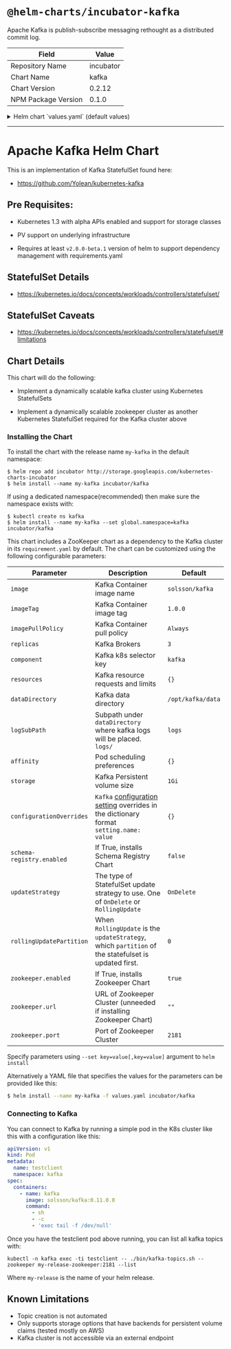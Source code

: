 # `@helm-charts/incubator-kafka`

Apache Kafka is publish-subscribe messaging rethought as a distributed commit log.

| Field               | Value     |
| ------------------- | --------- |
| Repository Name     | incubator |
| Chart Name          | kafka     |
| Chart Version       | 0.2.12    |
| NPM Package Version | 0.1.0     |

<details>

<summary>Helm chart `values.yaml` (default values)</summary>

```yaml
# ------------------------------------------------------------------------------
# Kafka:
# ------------------------------------------------------------------------------

## The StatefulSet installs 3 pods by default
replicas: 3

## The kafka image repository
image: 'confluentinc/cp-kafka'

## The kafka image tag
imageTag: '4.0.0'

## Specify a imagePullPolicy
## ref: http://kubernetes.io/docs/user-guide/images/#pre-pulling-images
imagePullPolicy: 'IfNotPresent'

## Configure resource requests and limits
## ref: http://kubernetes.io/docs/user-guide/compute-resources/
resources:
  {}
  # limits:
  #   cpu: 200m
  #   memory: 1536Mi
  # requests:
  #   cpu: 100m
  #   memory: 1024Mi
  #
## The size of the persistentVolume to allocate to each Kafka Pod in the StatefulSet. For
## production servers this number should likely be much larger.
storage: '1Gi'

## The StatefulSet Update Strategy which Kafka will use when changes are applied.
## ref: https://kubernetes.io/docs/concepts/workloads/controllers/statefulset/#update-strategies
updateStrategy: 'OnDelete'

## If `updateStrategy` is set to "RollingUpdate", you may optionally specify which partition
## should be updated first.
## ref: https://kubernetes.io/docs/concepts/workloads/controllers/statefulset/#partitions
rollingUpdatePartition: 0

## The name of the storage class which the cluster should use.
# storageClass: default

## The location within the Kafka container where the PV will mount its storage and Kafka will store
## its logs
dataDirectory: '/opt/kafka/data'

## The subpath within the Kafka container's PV where logs will be stored
## This is combined with `dataDirectory` above, to create, by default: /opt/kafka/data/logs
logSubPath: 'logs'

## Pod scheduling preferences.
## ref: https://kubernetes.io/docs/concepts/configuration/assign-pod-node/#affinity-and-anti-affinity
##
affinity: {}

## Configuration Overrides. Specify any Kafka settings you would like set on the StatefulSet
## here in map format, as defined in the official docs.
## ref: https://kafka.apache.org/documentation/#brokerconfigs
##
configurationOverrides:
  'offsets.topic.replication.factor': 3

# ------------------------------------------------------------------------------
# Zookeeper:
# ------------------------------------------------------------------------------

zookeeper:
  ## If true, install the Zookeeper chart alongside Kafka
  ## ref: https://github.com/kubernetes/charts/tree/master/incubator/zookeeper
  enabled: true

  ## Configure Zookeeper resource requests and limits
  ## ref: http://kubernetes.io/docs/user-guide/compute-resources/
  resources: {}

  ## The JVM heap size to allocate to Zookeeper
  heap: '1G'

  ## The amount of PV storage allocated to each Zookeeper pod in the statefulset
  storage: '2Gi'

  ## Specify a Zookeeper imagePullPolicy
  ## ref: http://kubernetes.io/docs/user-guide/images/#pre-pulling-images
  imagePullPolicy: 'IfNotPresent'

  ## If the Zookeeper Chart is disabled a URL and port are required to connect
  url: ''
  port: 2181

# ------------------------------------------------------------------------------
# Schema Registry:
# ------------------------------------------------------------------------------

## Install Confluent Schema Registry server alongside Kafka to track Avro Schemas
schema-registry:
  ## If true, install the Schema-Registry chart alongside Kafka
  ## ref: https://github.com/kubernetes/charts/tree/master/incubator/schema-registry
  enabled: false
```

</details>

---

# Apache Kafka Helm Chart

This is an implementation of Kafka StatefulSet found here:

- https://github.com/Yolean/kubernetes-kafka

## Pre Requisites:

- Kubernetes 1.3 with alpha APIs enabled and support for storage classes

- PV support on underlying infrastructure

- Requires at least `v2.0.0-beta.1` version of helm to support
  dependency management with requirements.yaml

## StatefulSet Details

- https://kubernetes.io/docs/concepts/workloads/controllers/statefulset/

## StatefulSet Caveats

- https://kubernetes.io/docs/concepts/workloads/controllers/statefulset/#limitations

## Chart Details

This chart will do the following:

- Implement a dynamically scalable kafka cluster using Kubernetes StatefulSets

- Implement a dynamically scalable zookeeper cluster as another Kubernetes StatefulSet required for the Kafka cluster above

### Installing the Chart

To install the chart with the release name `my-kafka` in the default
namespace:

```
$ helm repo add incubator http://storage.googleapis.com/kubernetes-charts-incubator
$ helm install --name my-kafka incubator/kafka
```

If using a dedicated namespace(recommended) then make sure the namespace
exists with:

```
$ kubectl create ns kafka
$ helm install --name my-kafka --set global.namespace=kafka incubator/kafka
```

This chart includes a ZooKeeper chart as a dependency to the Kafka
cluster in its `requirement.yaml` by default. The chart can be customized using the
following configurable parameters:

| Parameter                 | Description                                                                                                                                     | Default           |
| ------------------------- | ----------------------------------------------------------------------------------------------------------------------------------------------- | ----------------- |
| `image`                   | Kafka Container image name                                                                                                                      | `solsson/kafka`   |
| `imageTag`                | Kafka Container image tag                                                                                                                       | `1.0.0`           |
| `imagePullPolicy`         | Kafka Container pull policy                                                                                                                     | `Always`          |
| `replicas`                | Kafka Brokers                                                                                                                                   | `3`               |
| `component`               | Kafka k8s selector key                                                                                                                          | `kafka`           |
| `resources`               | Kafka resource requests and limits                                                                                                              | `{}`              |
| `dataDirectory`           | Kafka data directory                                                                                                                            | `/opt/kafka/data` |
| `logSubPath`              | Subpath under `dataDirectory` where kafka logs will be placed. `logs/`                                                                          | `logs`            |
| `affinity`                | Pod scheduling preferences                                                                                                                      | `{}`              |
| `storage`                 | Kafka Persistent volume size                                                                                                                    | `1Gi`             |
| `configurationOverrides`  | `Kafka` [configuration setting](https://kafka.apache.org/documentation/#brokerconfigs) overrides in the dictionary format `setting.name: value` | `{}`              |
| `schema-registry.enabled` | If True, installs Schema Registry Chart                                                                                                         | `false`           |
| `updateStrategy`          | The type of StatefulSet update strategy to use. One of `OnDelete` or `RollingUpdate`                                                            | `OnDelete`        |
| `rollingUpdatePartition`  | When `RollingUpdate` is the `updateStrategy`, which `partition` of the statefulset is updated first.                                            | `0`               |
| `zookeeper.enabled`       | If True, installs Zookeeper Chart                                                                                                               | `true`            |
| `zookeeper.url`           | URL of Zookeeper Cluster (unneeded if installing Zookeeper Chart)                                                                               | `""`              |
| `zookeeper.port`          | Port of Zookeeper Cluster                                                                                                                       | `2181`            |

Specify parameters using `--set key=value[,key=value]` argument to `helm install`

Alternatively a YAML file that specifies the values for the parameters can be provided like this:

```bash
$ helm install --name my-kafka -f values.yaml incubator/kafka
```

### Connecting to Kafka

You can connect to Kafka by running a simple pod in the K8s cluster like this with a configuration like this:

```yaml
apiVersion: v1
kind: Pod
metadata:
  name: testclient
  namespace: kafka
spec:
  containers:
    - name: kafka
      image: solsson/kafka:0.11.0.0
      command:
        - sh
        - -c
        - 'exec tail -f /dev/null'
```

Once you have the testclient pod above running, you can list all kafka
topics with:

`kubectl -n kafka exec -ti testclient -- ./bin/kafka-topics.sh --zookeeper my-release-zookeeper:2181 --list`

Where `my-release` is the name of your helm release.

## Known Limitations

- Topic creation is not automated
- Only supports storage options that have backends for persistent volume claims (tested mostly on AWS)
- Kafka cluster is not accessible via an external endpoint
